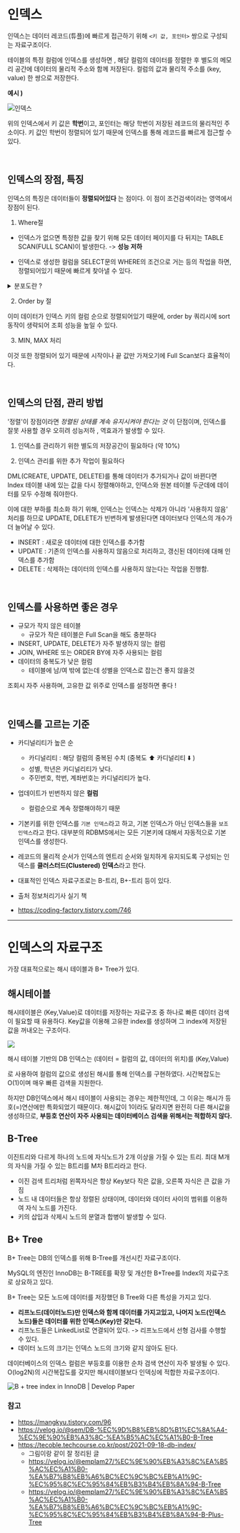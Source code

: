 # 인덱스

인덱스는 데이터 레코드(튜플)에 빠르게 접근하기 위해 `<키 값, 포인터>` 쌍으로 구성되는 자료구조이다.

테이블의 특정 컬럼에 인덱스를 생성하면 , 해당 컬럼의 데이터를 정렬한 후 별도의 메모리 공간에 데이터의 물리적 주소와 함께 저장된다. 컬럼의 값과 물리적 주소를 (key, value) 한 쌍으로 저장한다.

**예시 )**

![인덱스](./img/index.png)

위의 인덱스에서 키 값은 **학번**이고, 포인터는 해당 학번이 저장된 레코드의 물리적인 주소이다. 키 값인 학번이 정렬되어 있기 때문에 인덱스를 통해 레코드를 빠르게 접근할 수 있다.

<br/>

## 인덱스의 장점, 특징

인덱스의 특징은 데이터들이 **정렬되어있다** 는 점이다. 이 점이 조건검색이라는 영역에서 장점이 된다.

1. Where절

- 인덱스가 없으면 특정한 값을 찾기 위해 모든 데이터 페이지를 다 뒤지는 TABLE SCAN(FULL SCAN)이 발생한다. -> **성능 저하**

- 인덱스로 생성한 컬럼을 SELECT문의 WHERE의 조건으로 거는 등의 작업을 하면, 정렬되어있기 때문에 빠르게 찾아낼 수 있다.

<details>
  <summary> 분포도란 ? </summary>
  일반적으로 적용 가능한 인덱스가 없거나 분포도가 넓은 데이터를 검색할 때는 FULL TABLE SCAN을 사용한다.

- 분포도란 특정 컬럼의 데이터가 테이블에 평균적으로 분포되어있는 정도를 말한다.
- 분포도가 넓다 : 유니크한 데이터 종류가 많다.
- 분포도가 10~15% 정도인 컬럼이 인덱스로 적절하다.

</details>

2. Order by 절

이미 데이터가 인덱스 키의 컬럼 순으로 정렬되어있기 때문에, order by 쿼리시에 sort 동작이 생략되어 조회 성능을 높일 수 있다.

3. MIN, MAX 처리

이것 또한 정렬되어 있기 때문에 시작이나 끝 값만 가져오기에 Full Scan보다 효율적이다.

<br/>

## 인덱스의 단점, 관리 방법

'정렬'이 장점이라면 _정렬된 상태를 계속 유지시켜야 한다는 것_ 이 단점이며, 인덱스를 잘못 사용할 경우 오히려 성능저하 , 역효과가 발생할 수 있다.

1. 인덱스를 관리하기 위한 별도의 저장공간이 필요하다 (약 10%)

2. 인덱스 관리를 위한 추가 작업이 필요하다

DML(CREATE, UPDATE, DELETE)를 통해 데이터가 추가되거나 값이 바뀐다면 Index 테이블 내에 있는 값을 다시 정렬해야하고, 인덱스와 원본 테이블 두군데에 데이터를 모두 수정해 줘야한다.

이에 대한 부하를 최소화 하기 위해, 인덱스는 인덱스는 삭제가 아니라 '사용하지 않음' 처리를 하므로 UPDATE, DELETE가 빈번하게 발생된다면 데이터보다 인덱스의 개수가 더 늘어날 수 있다.

- INSERT : 새로운 데이터에 대한 인덱스를 추가함
- UPDATE : 기존의 인덱스를 사용하지 않음으로 처리하고, 갱신된 데이터에 대해 인덱스를 추가함
- DELETE : 삭제하는 데이터의 인덱스를 사용하지 않는다는 작업을 진행함.

<br/>

## 인덱스를 사용하면 좋은 경우

- 규모가 작지 않은 테이블
  - 규모가 작은 테이블은 Full Scan을 해도 충분하다
- INSERT, UPDATE, DELETE가 자주 발생하지 않는 컬럼
- JOIN, WHERE 또는 ORDER BY에 자주 사용되는 컬럼
- 데이터의 중복도가 낮은 컬럼
  - 테이블에 남/여 밖에 없는데 성별을 인덱스로 잡는건 좋지 않을것

조회시 자주 사용하며, 고유한 값 위주로 인덱스를 설정하면 좋다 !

<br/>

## 인덱스를 고르는 기준

- 카디널리티가 높은 순
  - 카디널리티 : 해당 컬럼의 중복된 수치 (중복도 ⬆️ 카디널리티 ⬇️ )
  - 성별, 학년은 카디널리티가 낮다.
  - 주민번호, 학번, 계좌번호는 카디널리티가 높다.
- 업데이트가 빈번하지 않은 **컬럼**

  - 컬럼순으로 계속 정렬해야하기 때문

- 기본키를 위한 인덱스를 `기본 인덱스`라고 하고, 기본 인덱스가 아닌 인덱스들을 `보조 인덱스`라고 한다. 대부분의 RDBMS에서는 모든 기본키에 대해서 자동적으로 기본 인덱스를 생성한다.
- 레코드의 물리적 순서가 인덱스의 엔트리 순서와 일치하게 유지되도록 구성되는 인덱스를 **클러스터드(Clustered) 인덱스**라고 한다.
- 대표적인 인덱스 자료구조로는 B-트리, B+-트리 등이 있다.

- 출처 정보처리기사 실기 책
- https://coding-factory.tistory.com/746
  <br/>

---

# 인덱스의 자료구조

가장 대표적으로는 해시 테이블과 B+ Tree가 있다.

## 해시테이블

해시테이블은 (Key,Value)로 데이터를 저장하는 자료구조 중 하나로 빠른 데이터 검색이 필요할 때 유용하다. Key값을 이용해 고유한 index를 생성하며 그 index에 저장된 값을 꺼내오는 구조이다.

<img src="https://upload.wikimedia.org/wikipedia/commons/thumb/7/7d/Hash_table_3_1_1_0_1_0_0_SP.svg/220px-Hash_table_3_1_1_0_1_0_0_SP.svg.png"/>

해시 테이블 기반의 DB 인덱스는 (데이터 = 컬럼의 값, 데이터의 위치)를 (Key,Value)

로 사용하여 컬럼의 값으로 생성된 해시를 통해 인덱스를 구현하였다. 시간복잡도는 O(1)이며 매우 빠른 검색을 지원한다.

하지만 DB인덱스에서 해시 테이블이 사용되는 경우는 제한적인데, 그 이유는 해시가 등호(=)연산에만 특화되었기 때문이다. 해시값이 1이라도 달라지면 완전히 다른 해시값을 생성하므로, **부등호 연산이 자주 사용되는 데이터베이스 검색을 위해서는 적합하지 않다.**

## B-Tree

이진트리와 다르게 하나의 노드에 자식노드가 2개 이상을 가질 수 있는 트리. 최대 M개의 자식을 가질 수 있는 B트리를 M차 B트리라고 한다.

- 이진 검색 트리처럼 왼쪽자식은 항상 Key보다 작은 값을, 오른쪽 자식은 큰 값을 가짐
- 노드 내 데이터들은 항상 정렬된 상태이며, 데이터와 데이터 사이의 범위를 이용하여 자식 노드를 가진다.
- 키의 삽입과 삭제시 노드의 분열과 합병이 발생할 수 있다.

## B+ Tree

B+ Tree는 DB의 인덱스를 위해 B-Tree를 개선시킨 자료구조이다.

MySQL의 엔진인 InnoDB는 B-TREE를 확장 및 개선한 B+Tree를 Index의 자료구조로 상요하고 있다.

B+ Tree는 모든 노드에 데이터를 저장했던 B Tree와 다른 특성을 가지고 있다.

- **리프노드(데이터노드)만 인덱스와 함께 데이터를 가지고있고, 나머지 노드(인덱스 노드)들은 데이터를 위한 인덱스(Key)만 갖는다.**
- 리프노드들은 LinkedList로 연결되어 있다. -> 리프노드에서 선형 검사를 수행할 수 있다.
- 데이터 노드의 크기는 인덱스 노드의 크기와 같지 않아도 된다.

데이터베이스의 인덱스 컬럼은 부등호를 이용한 순차 검색 연산이 자주 발생될 수 있다. O(log2N)의 시간복잡도를 갖지만 해시테이블보다 인덱싱에 적합한 자료구조이다.

![B + tree index in InnoDB | Develop Paper](https://imgs.developpaper.com/imgs/3993974650-5f7ee1fdd58a5_articlex.png)

### 참고

- https://mangkyu.tistory.com/96
- https://velog.io/@sem/DB-%EC%9D%B8%EB%8D%B1%EC%8A%A4-%EC%9E%90%EB%A3%8C-%EA%B5%AC%EC%A1%B0-B-Tree
- https://tecoble.techcourse.co.kr/post/2021-09-18-db-index/
  - 그림이랑 같이 잘 정리된 글
  - https://velog.io/@emplam27/%EC%9E%90%EB%A3%8C%EA%B5%AC%EC%A1%B0-%EA%B7%B8%EB%A6%BC%EC%9C%BC%EB%A1%9C-%EC%95%8C%EC%95%84%EB%B3%B4%EB%8A%94-B-Tree
  - https://velog.io/@emplam27/%EC%9E%90%EB%A3%8C%EA%B5%AC%EC%A1%B0-%EA%B7%B8%EB%A6%BC%EC%9C%BC%EB%A1%9C-%EC%95%8C%EC%95%84%EB%B3%B4%EB%8A%94-B-Plus-Tree

